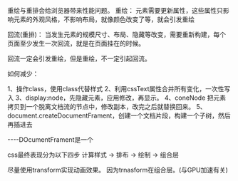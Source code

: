重绘与重排会给浏览器带来性能问题。
 重绘：
    元素需要更新属性，这些属性只影响元素的外观风格，不影响布局，就像颜色改变了等，就会引发重绘

 回流(重排)：
    当发生元素的规模尺寸、布局、隐藏等改变，需要重新构建，每个页面至少发生一次回流，就是在页面挂在的时候。

 回流一定会引发重绘，但是重绘，不一定引起回流。

 如何减少：

 1、操作class，使用class代替样式
 2、利用cssText属性合并所有变化，一次性写入
 3、display:node，先隐藏元素，应用修改，再显示。
 4、coneNode 把元素拷贝到一个脱离文档流的节点中，修改副本，改完之后就替换回来。
 5、document.createDocumentFrament，创建一个文档片段，构建一个子树，然后再插进去

----DOcumentFrament是一个

 css最终表现分为以下四步
计算样式 -> 排布 -> 绘制 -> 组合层

 尽量使用transform实现动画效果。  因为trnasform在组合层。(与GPU加速有关)